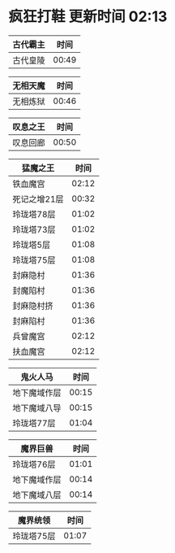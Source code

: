 # 疯狂打鞋 更新时间 02:13

| 古代霸主   | 时间    |
|--------|-------|
| 古代皇陵 | 00:49 |

| 无相天魔   | 时间    |
|--------|-------|
| 无相炼狱 | 00:46 |

| 叹息之王   | 时间    |
|--------|-------|
| 叹息回廊 | 00:50 |

| 猛魔之王   | 时间    |
|--------|-------|
| 铁血魔宫 | 02:12 |
| 死记之增21层 | 00:32 |
| 玲珑塔78层 | 01:02 |
| 玲珑塔73层 | 01:02 |
| 玲珑塔5层 | 01:08 |
| 玲珑塔75层 | 01:08 |
| 封麻隐村 | 01:36 |
| 封魔陷村 | 01:36 |
| 封麻隐村挤 | 01:36 |
| 封麻陷村 | 01:36 |
| 兵曾魔宫 | 02:12 |
| 扶血魔宫 | 02:12 |

| 鬼火人马   | 时间    |
|--------|-------|
| 地下魔域作层 | 00:15 |
| 地下魔域八导 | 00:15 |
| 玲珑塔77层 | 01:04 |

| 魔界巨兽   | 时间    |
|--------|-------|
| 玲珑塔76层 | 01:01 |
| 地下魔域作层 | 00:14 |
| 地下魔域八层 | 00:14 |

| 魔界统领   | 时间    |
|--------|-------|
| 玲珑塔75层 | 01:07 |